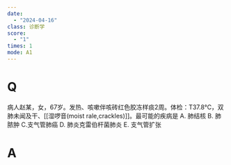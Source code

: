 ```yaml
---
date:
  - "2024-04-16"
class: 诊断学
score:
  - "1"
times: 1
mode: A1
---
```



# Q
病人赵某，女，67岁。发热、咳嗽伴咳砖红色胶冻样痰2周。体检：T37.8°C，双肺未闻及干、[[湿啰音(moist rale,crackles)]]。最可能的疾病是
A. 肺结核 B. 肺脓肿 C.支气管肺癌
D. 肺炎克雷伯杆菌肺炎 E. 支气管扩张

# A



